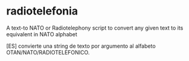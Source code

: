 # radiotelefonia
A text-to NATO or Radiotelephony script to convert any given text to its equivalent in NATO alphabet

[ES] convierte una string de texto por argumento al alfabeto OTAN/NATO/RADIOTELEFONICO.
